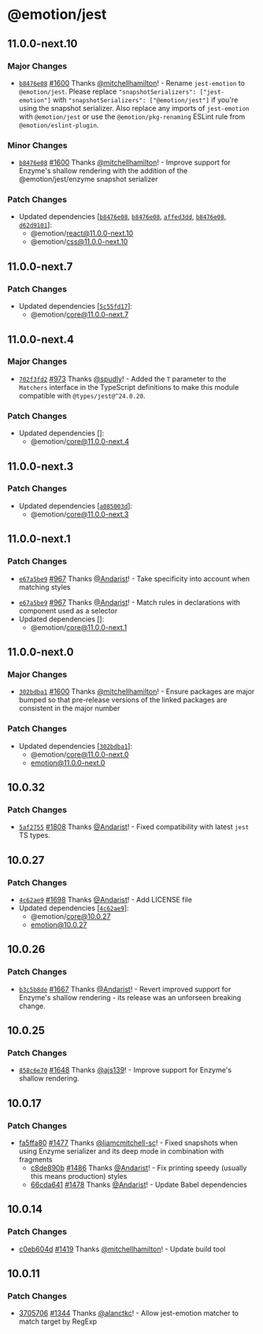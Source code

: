 # @emotion/jest

## 11.0.0-next.10

### Major Changes

- [`b8476e08`](https://github.com/emotion-js/emotion/commit/b8476e08af4a2e8de94a112cb0daf6e8e4d56fe1) [#1600](https://github.com/emotion-js/emotion/pull/1600) Thanks [@mitchellhamilton](https://github.com/mitchellhamilton)! - Rename `jest-emotion` to `@emotion/jest`. Please replace `"snapshotSerializers": ["jest-emotion"]` with `"snapshotSerializers": ["@emotion/jest"]` if you're using the snapshot serializer. Also replace any imports of `jest-emotion` with `@emotion/jest` or use the `@emotion/pkg-renaming` ESLint rule from `@emotion/eslint-plugin`.

### Minor Changes

- [`b8476e08`](https://github.com/emotion-js/emotion/commit/b8476e08af4a2e8de94a112cb0daf6e8e4d56fe1) [#1600](https://github.com/emotion-js/emotion/pull/1600) Thanks [@mitchellhamilton](https://github.com/mitchellhamilton)! - Improve support for Enzyme's shallow rendering with the addition of the @emotion/jest/enzyme snapshot serializer

### Patch Changes

- Updated dependencies [[`b8476e08`](https://github.com/emotion-js/emotion/commit/b8476e08af4a2e8de94a112cb0daf6e8e4d56fe1), [`b8476e08`](https://github.com/emotion-js/emotion/commit/b8476e08af4a2e8de94a112cb0daf6e8e4d56fe1), [`affed3dd`](https://github.com/emotion-js/emotion/commit/affed3ddf03671835356632f26a064f59811852f), [`b8476e08`](https://github.com/emotion-js/emotion/commit/b8476e08af4a2e8de94a112cb0daf6e8e4d56fe1), [`d62d9101`](https://github.com/emotion-js/emotion/commit/d62d9101bc75e6bc9644ae588d2a6e4bf4d69285)]:
  - @emotion/react@11.0.0-next.10
  - @emotion/css@11.0.0-next.10

## 11.0.0-next.7

### Patch Changes

- Updated dependencies [[`5c55fd17`](https://github.com/emotion-js/emotion/commit/5c55fd17dcaec84d1f5d5d13ae90dd336d7e4403)]:
  - @emotion/core@11.0.0-next.7

## 11.0.0-next.4

### Major Changes

- [`702f3fd2`](https://github.com/emotion-js/emotion/commit/702f3fd22aab8f3cb09dd547c07b9045ca5c3d9c) [#973](https://github.com/emotion-js/emotion/pull/973) Thanks [@spudly](https://github.com/spudly)! - Added the `T` parameter to the `Matchers` interface in the TypeScript definitions to make this module compatible with `@types/jest@^24.0.20`.

### Patch Changes

- Updated dependencies []:
  - @emotion/core@11.0.0-next.4

## 11.0.0-next.3

### Patch Changes

- Updated dependencies [[`a085003d`](https://github.com/emotion-js/emotion/commit/a085003d4c8ca284c116668d7217fb747802ed85)]:
  - @emotion/core@11.0.0-next.3

## 11.0.0-next.1

### Patch Changes

- [`e67a5be9`](https://github.com/emotion-js/emotion/commit/e67a5be9bffaa12f9ae0e366983dced4c3716f84) [#967](https://github.com/emotion-js/emotion/pull/967) Thanks [@Andarist](https://github.com/Andarist)! - Take specificity into account when matching styles

* [`e67a5be9`](https://github.com/emotion-js/emotion/commit/e67a5be9bffaa12f9ae0e366983dced4c3716f84) [#967](https://github.com/emotion-js/emotion/pull/967) Thanks [@Andarist](https://github.com/Andarist)! - Match rules in declarations with component used as a selector
* Updated dependencies []:
  - @emotion/core@11.0.0-next.1

## 11.0.0-next.0

### Major Changes

- [`302bdba1`](https://github.com/emotion-js/emotion/commit/302bdba1a6b793484c09edeb668815c5e31ea555) [#1600](https://github.com/emotion-js/emotion/pull/1600) Thanks [@mitchellhamilton](https://github.com/mitchellhamilton)! - Ensure packages are major bumped so that pre-release versions of the linked packages are consistent in the major number

### Patch Changes

- Updated dependencies [[`302bdba1`](https://github.com/emotion-js/emotion/commit/302bdba1a6b793484c09edeb668815c5e31ea555)]:
  - @emotion/core@11.0.0-next.0
  - emotion@11.0.0-next.0

## 10.0.32

### Patch Changes

- [`5af2755`](https://github.com/emotion-js/emotion/commit/5af27554d3aec20691a4675e57433bb01cd535a4) [#1808](https://github.com/emotion-js/emotion/pull/1808) Thanks [@Andarist](https://github.com/Andarist)! - Fixed compatibility with latest `jest` TS types.

## 10.0.27

### Patch Changes

- [`4c62ae9`](https://github.com/emotion-js/emotion/commit/4c62ae9447959d438928e1a26f76f1487983c968) [#1698](https://github.com/emotion-js/emotion/pull/1698) Thanks [@Andarist](https://github.com/Andarist)! - Add LICENSE file
- Updated dependencies [[`4c62ae9`](https://github.com/emotion-js/emotion/commit/4c62ae9447959d438928e1a26f76f1487983c968)]:
  - @emotion/core@10.0.27
  - emotion@10.0.27

## 10.0.26

### Patch Changes

- [`b3c5b8de`](https://github.com/emotion-js/emotion/commit/b3c5b8de66e42dd2e6459862c9603f012ba01d54) [#1667](https://github.com/emotion-js/emotion/pull/1667) Thanks [@Andarist](https://github.com/Andarist)! - Revert improved support for Enzyme's shallow rendering - its release was an unforseen breaking change.

## 10.0.25

### Patch Changes

- [`858c6e70`](https://github.com/emotion-js/emotion/commit/858c6e70e2aa83d159dba00af16f1e34a6d93fd0) [#1648](https://github.com/emotion-js/emotion/pull/1648) Thanks [@ajs139](https://github.com/ajs139)! - Improve support for Enzyme's shallow rendering.

## 10.0.17

### Patch Changes

- [fa5ffa80](https://github.com/emotion-js/emotion/commit/fa5ffa80890a079a3f333a463284bdb683cc2e0c) [#1477](https://github.com/emotion-js/emotion/pull/1477) Thanks [@liamcmitchell-sc](https://github.com/liamcmitchell-sc)! - Fixed snapshots when using Enzyme serializer and its deep mode in combination with fragments
  - [c8de890b](https://github.com/emotion-js/emotion/commit/c8de890b5aeeaafdcc5742aab310a61aebd666bf) [#1486](https://github.com/emotion-js/emotion/pull/1486) Thanks [@Andarist](https://github.com/Andarist)! - Fix printing speedy (usually this means production) styles
  - [66cda641](https://github.com/emotion-js/emotion/commit/66cda64128631790b81e3c9df273a972358ea593) [#1478](https://github.com/emotion-js/emotion/pull/1478) Thanks [@Andarist](https://github.com/Andarist)! - Update Babel dependencies

## 10.0.14

### Patch Changes

- [c0eb604d](https://github.com/emotion-js/emotion/commit/c0eb604d) [#1419](https://github.com/emotion-js/emotion/pull/1419) Thanks [@mitchellhamilton](https://github.com/mitchellhamilton)! - Update build tool

## 10.0.11

### Patch Changes

- [3705706](https://github.com/emotion-js/emotion/commit/3705706) [#1344](https://github.com/emotion-js/emotion/pull/1292) Thanks [@alanctkc](https://github.com/alanctkc)! - Allow jest-emotion matcher to match target by RegExp
